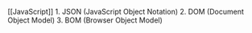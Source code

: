 [[JavaScript]]
	1. JSON (JavaScript Object Notation)
	2. DOM (Document Object Model)
	3. BOM (Browser Object Model)